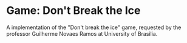# Game: Don't Break the Ice
A implementation of the "Don't break the ice" game, requested by the professor Guilherme Novaes Ramos at University of Brasilia.
